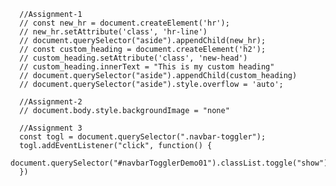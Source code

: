       //Assignment-1
      // const new_hr = document.createElement('hr');
      // new_hr.setAttribute('class', 'hr-line')
      // document.querySelector("aside").appendChild(new_hr);
      // const custom_heading = document.createElement('h2');
      // custom_heading.setAttribute('class', 'new-head')
      // custom_heading.innerText = "This is my custom heading"
      // document.querySelector("aside").appendChild(custom_heading)
      // document.querySelector("aside").style.overflow = 'auto';

      //Assignment-2
      // document.body.style.backgroundImage = "none"
      
      //Assignment 3
      const togl = document.querySelector(".navbar-toggler");
      togl.addEventListener("click", function() {
        document.querySelector("#navbarTogglerDemo01").classList.toggle("show")
      })
